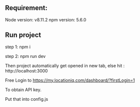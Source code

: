 ## Requirement: 
Node version: v8.11.2
npm version: 5.6.0


## Run project

step 1: npm i

step 2: npm run dev


Then project automatically get opened in new tab, else hit : http://localhost:3000


Free Login to https://my.locationiq.com/dashboard/?firstLogin=1

To obtain API key.

Put that into config.js
